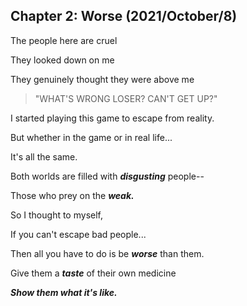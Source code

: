 ## Chapter 2: Worse (2021/October/8)

The people here are cruel

They looked down on me

They genuinely thought they were above me

> "WHAT'S WRONG LOSER? CAN'T GET UP?"

I started playing this game to escape from reality.

But whether in the game or in real life...

It's all the same.

Both worlds are filled with ***disgusting*** people--

Those who prey on the ***weak.***

So I thought to myself,

If you can't escape bad people...

Then all you have to do is be ***worse*** than them.

Give them a ***taste*** of their own medicine

***Show them what it's like.***
